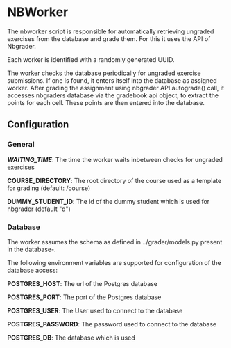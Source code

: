 # NBWorker
The nbworker script is responsible for automatically retrieving ungraded exercises from the database and grade them.
For this it uses the API of Nbgrader.

Each worker is identified with a randomly generated UUID.

The worker checks the database periodically for ungraded exercise submissions.
If one is found, it enters itself into the database as assigned worker.
After grading the assignment using nbgrader API.autograde() call, it accesses nbgraders database via the gradebook api object, to extract the points for each cell.
These points are then entered into the database.
## Configuration

### General
***WAITING_TIME***: The time the worker waits inbetween checks for ungraded exercises

**COURSE_DIRECTORY**: The root directory of the course used as a template for grading (default: /course)

**DUMMY_STUDENT_ID**: The id of the dummy student which is used for nbgrader (default "d")

### Database
The worker assumes the schema as defined in ../grader/models.py present in the database-.

The following environment variables are supported for configuration of the database access:

**POSTGRES_HOST**: The url of the Postgres database

**POSTGRES_PORT**: The port of the Postgres database

**POSTGRES_USER**: The User used to connect to the database

**POSTGRES_PASSWORD**: The password used to connect to the database

**POSTGRES_DB**: The database which is used

